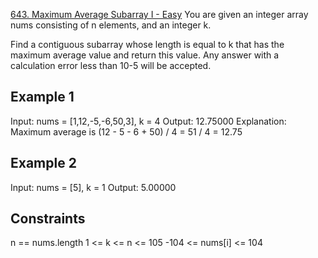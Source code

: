 [643. Maximum Average Subarray I - Easy](https://leetcode.com/problems/maximum-average-subarray-i/)
You are given an integer array nums consisting of n elements, and an integer k.

Find a contiguous subarray whose length is equal to k that has the maximum average value and return this value. Any answer with a calculation error less than 10-5 will be accepted.

## Example 1
Input: nums = [1,12,-5,-6,50,3], k = 4
Output: 12.75000
Explanation: Maximum average is (12 - 5 - 6 + 50) / 4 = 51 / 4 = 12.75

## Example 2
Input: nums = [5], k = 1
Output: 5.00000

## Constraints
n == nums.length
1 <= k <= n <= 105
-104 <= nums[i] <= 104